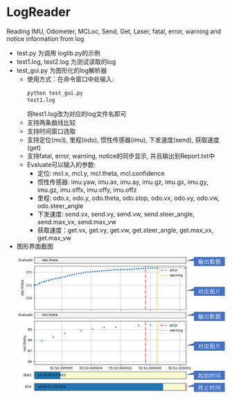 # LogReader
Reading IMU, Odometer, MCLoc, Send, Get, Laser, fatal, error, warning and notice information from log
* test.py 为调用 loglib.py的示例
* test1.log, test2.log 为测试读取的log
* test_gui.py 为图形化的log解析器
  * 使用方式：在命令窗口中处输入:<pre><code>python test_gui.py test1.log</pre></code>
  将test1.log改为对应的log文件名即可
  * 支持两条曲线比较
  * 支持时间窗口选取
  * 支持定位(mcl), 里程(odo), 惯性传感器(imu), 下发速度(send), 获取速度(get)
  * 支持fatal, error, warning, notice的同步显示, 并且输出到Report.txt中
  * Evaluate可以输入的参数:
    * 定位: mcl.x, mcl.y, mcl.theta, mcl.confidence
    * 惯性传感器: imu.yaw, imu.ax, imu.ay, imu.gz, imu.gx, imu.gy, imu.gz, imu.offx, imu.offy, imu.offz
    * 里程: odo.x, odo.y, odo.theta, odo.stop,  odo.vx, odo.vy, odo.vw, odo.steer_angle
    * 下发速度: send.vx, send.vy, send.vw, send.steer_angle, send.max_vx, send.max_vw
    * 获取速度：get.vx, get.vy, get.vw, get.steer_angle, get.max_vx, get.max_vw
* 图形界面截图
![screen shot](screen_shot.PNG)
